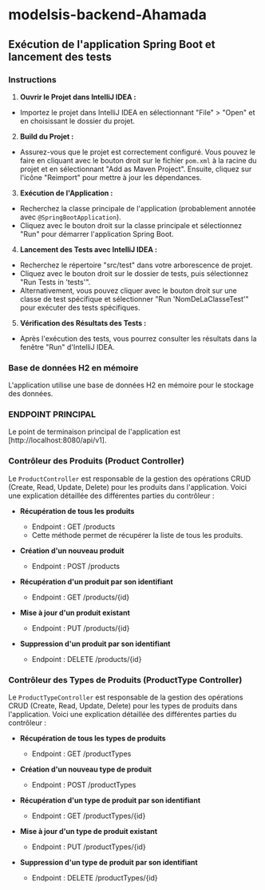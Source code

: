 # modelsis-backend-Ahamada

## Exécution de l'application Spring Boot et lancement des tests

### Instructions

1. **Ouvrir le Projet dans IntelliJ IDEA :**
  - Importez le projet dans IntelliJ IDEA en sélectionnant "File" > "Open" et en choisissant le dossier du projet.

2. **Build du Projet :**
  - Assurez-vous que le projet est correctement configuré. Vous pouvez le faire en cliquant avec le bouton droit sur le fichier `pom.xml` à la racine du projet et en sélectionnant "Add as Maven Project". Ensuite, cliquez sur l'icône "Reimport" pour mettre à jour les dépendances.

3. **Exécution de l'Application :**
  - Recherchez la classe principale de l'application (probablement annotée avec `@SpringBootApplication`).
  - Cliquez avec le bouton droit sur la classe principale et sélectionnez "Run" pour démarrer l'application Spring Boot.

4. **Lancement des Tests avec IntelliJ IDEA :**
  - Recherchez le répertoire "src/test" dans votre arborescence de projet.
  - Cliquez avec le bouton droit sur le dossier de tests, puis sélectionnez "Run Tests in 'tests'".
  - Alternativement, vous pouvez cliquer avec le bouton droit sur une classe de test spécifique et sélectionner "Run 'NomDeLaClasseTest'" pour exécuter des tests spécifiques.

5. **Vérification des Résultats des Tests :**
  - Après l'exécution des tests, vous pourrez consulter les résultats dans la fenêtre "Run" d'IntelliJ IDEA.

### Base de données H2 en mémoire

L'application utilise une base de données H2 en mémoire pour le stockage des données.

### ENDPOINT PRINCIPAL

Le point de terminaison principal de l'application est [http://localhost:8080/api/v1].

### Contrôleur des Produits (Product Controller)

Le `ProductController` est responsable de la gestion des opérations CRUD (Create, Read, Update, Delete) pour les produits dans l'application. Voici une explication détaillée des différentes parties du contrôleur :

- **Récupération de tous les produits**
    - Endpoint : GET /products
    - Cette méthode permet de récupérer la liste de tous les produits.

- **Création d'un nouveau produit**
    - Endpoint : POST /products

- **Récupération d'un produit par son identifiant**
    - Endpoint : GET /products/{id}

- **Mise à jour d'un produit existant**
    - Endpoint : PUT /products/{id}

- **Suppression d'un produit par son identifiant**
    - Endpoint : DELETE /products/{id}

### Contrôleur des Types de Produits (ProductType Controller)

Le `ProductTypeController` est responsable de la gestion des opérations CRUD (Create, Read, Update, Delete) pour les types de produits dans l'application. Voici une explication détaillée des différentes parties du contrôleur :

- **Récupération de tous les types de produits**
    - Endpoint : GET /productTypes

- **Création d'un nouveau type de produit**
    - Endpoint : POST /productTypes

- **Récupération d'un type de produit par son identifiant**
    - Endpoint : GET /productTypes/{id}

- **Mise à jour d'un type de produit existant**
    - Endpoint : PUT /productTypes/{id}

- **Suppression d'un type de produit par son identifiant**
    - Endpoint : DELETE /productTypes/{id}
